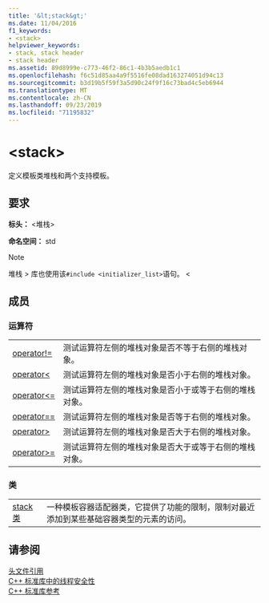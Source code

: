 ```yaml
---
title: '&lt;stack&gt;'
ms.date: 11/04/2016
f1_keywords:
- <stack>
helpviewer_keywords:
- stack, stack header
- stack header
ms.assetid: 89d8999e-c773-46f2-86c1-4b3b5aedb1c1
ms.openlocfilehash: f6c51d85aa4a9f5516fe08dad163274051d94c13
ms.sourcegitcommit: b3d19b5f59f3a5d90c24f9f16c73bad4c5eb6944
ms.translationtype: MT
ms.contentlocale: zh-CN
ms.lasthandoff: 09/23/2019
ms.locfileid: "71195832"
---
```

# <a name="ltstackgt"></a>&lt;stack&gt;

定义模板类堆栈和两个支持模板。

## <a name="requirements"></a>要求

**标头：** \<堆栈>

**命名空间：** std

> [!NOTE]
> 堆栈 > 库也使用该`#include <initializer_list>`语句。 \<

## <a name="members"></a>成员

### <a name="operators"></a>运算符

|||
|-|-|
|[operator!=](../standard-library/stack-operators.md#op_neq)|测试运算符左侧的堆栈对象是否不等于右侧的堆栈对象。|
|[operator<](../standard-library/stack-operators.md#op_lt)|测试运算符左侧的堆栈对象是否小于右侧的堆栈对象。|
|[operator\<=](../standard-library/stack-operators.md#op_lt_eq)|测试运算符左侧的堆栈对象是否小于或等于右侧的堆栈对象。|
|[operator==](../standard-library/stack-operators.md#op_eq_eq)|测试运算符左侧的堆栈对象是否等于右侧的堆栈对象。|
|[operator>](../standard-library/stack-operators.md#op_gt)|测试运算符左侧的堆栈对象是否大于右侧的堆栈对象。|
|[operator>=](../standard-library/stack-operators.md#op_gt_eq)|测试运算符左侧的堆栈对象是否大于或等于右侧的堆栈对象。|

### <a name="classes"></a>类

|||
|-|-|
|[stack 类](../standard-library/stack-class.md)|一种模板容器适配器类，它提供了功能的限制，限制对最近添加到某些基础容器类型的元素的访问。|

## <a name="see-also"></a>请参阅

[头文件引用](../standard-library/cpp-standard-library-header-files.md)\
[C++ 标准库中的线程安全性](../standard-library/thread-safety-in-the-cpp-standard-library.md)\
[C++ 标准库参考](../standard-library/cpp-standard-library-reference.md)
